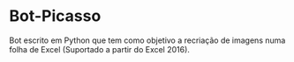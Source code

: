 # Bot-Picasso
Bot escrito em Python que tem como objetivo a recriação de imagens numa folha de Excel (Suportado a partir do Excel 2016).
